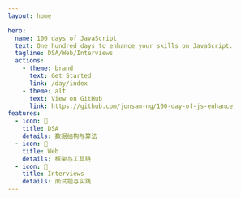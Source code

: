 ```yaml
---
layout: home

hero:
  name: 100 days of JavaScript
  text: One hundred days to enhance your skills on JavaScript.
  tagline: DSA/Web/Interviews
  actions:
    - theme: brand
      text: Get Started
      link: /day/index
    - theme: alt
      text: View on GitHub
      link: https://github.com/jonsam-ng/100-day-of-js-enhance
features:
  - icon: 🍓
    title: DSA
    details: 数据结构与算法
  - icon: 🍔
    title: Web
    details: 框架与工具链
  - icon: 🍋
    title: Interviews
    details: 面试题与实践
---
```




